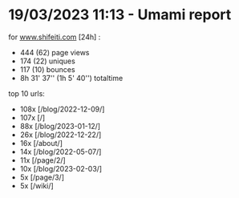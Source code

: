 # 19/03/2023 11:13 - Umami report
for www.shifeiti.com [24h] :

 - 444 (62) page views
 - 174 (22) uniques
 - 117 (10) bounces
 - 8h 31' 37'' (1h 5' 40'') totaltime


top 10 urls:
 - 108x [/blog/2022-12-09/]
 - 107x [/]
 - 88x [/blog/2023-01-12/]
 - 26x [/blog/2022-12-22/]
 - 16x [/about/]
 - 14x [/blog/2022-05-07/]
 - 11x [/page/2/]
 - 10x [/blog/2023-02-03/]
 - 5x [/page/3/]
 - 5x [/wiki/]


